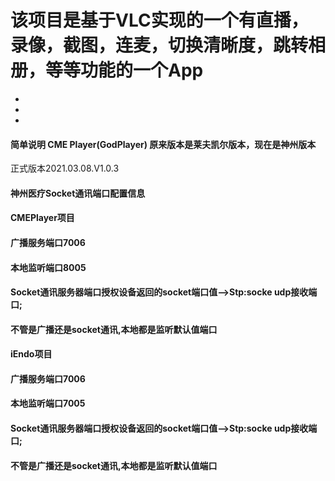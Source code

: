 # 该项目是基于VLC实现的一个有直播，录像，截图，连麦，切换清晰度，跳转相册，等等功能的一个App


*
*
*
#### 简单说明  CME Player(GodPlayer)    原来版本是莱夫凯尔版本，现在是神州版本
正式版本2021.03.08.V1.0.3




#### 神州医疗Socket通讯端口配置信息
#### CMEPlayer项目
#### 广播服务端口7006
#### 本地监听端口8005
#### Socket通讯服务器端口授权设备返回的socket端口值-->Stp:socke udp接收端口;
#### 不管是广播还是socket通讯,本地都是监听默认值端口
#### 
#### 
#### iEndo项目
#### 广播服务端口7006
#### 本地监听端口7005
#### Socket通讯服务器端口授权设备返回的socket端口值-->Stp:socke udp接收端口;
#### 不管是广播还是socket通讯,本地都是监听默认值端口


